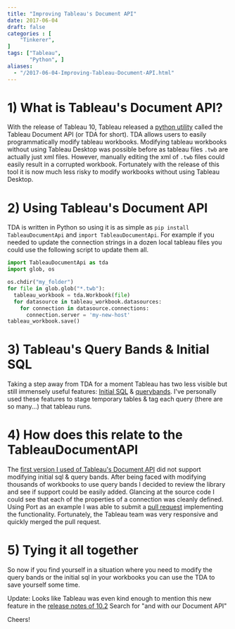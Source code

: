```yaml
---
title: "Improving Tableau's Document API"
date: 2017-06-04
draft: false
categories : [
    "Tinkerer",
]
tags: ["Tableau",
       "Python", ]
aliases:
  - "/2017-06-04-Improving-Tableau-Document-API.html"
---
```


# 1) What is Tableau's Document API?

With the release of Tableau 10, Tableau released a [python utility](https://github.com/tableau/document-api-python) called the Tableau Document API (or TDA for short). TDA allows users to easily programmatically modify tableau workbooks. Modifying tableau workbooks without using Tableau Desktop was possible before as tableau files `.twb` are actually just xml files. However, manually editing the xml of `.twb` files could easily result in a corrupted workbook. Fortunately with the release of this tool it is now much less risky to modify workbooks without using Tableau Desktop.

# 2) Using Tableau's Document API

TDA is written in Python so using it is as simple as `pip install TableauDocumentApi` and `import TableauDocumentApi`. For example if you needed to update the connection strings in a dozen local tableau files you could use the following script to update them all.

```python
import TableauDocumentApi as tda
import glob, os

os.chdir("my_folder")
for file in glob.glob("*.twb"):
  tableau_workbook = tda.Workbook(file)
  for datasource in tableau_workbook.datasources:
    for connection in datasource.connections:
      connection.server = 'my-new-host'
tableau_workbook.save()
```

# 3) Tableau's Query Bands & Initial SQL

Taking a step away from TDA for a moment Tableau has two less visible but still immensely useful features: [Initial SQL](http://onlinehelp.tableau.com/current/pro/desktop/en-us/examples_teradata.html#initial_sql) & [querybands](http://onlinehelp.tableau.com/current/pro/desktop/en-us/examples_teradata.html#query_band). I've personally used these features to stage temporary tables & tag each query (there are so many...) that tableau runs.

# 4) How does this relate to the TableauDocumentAPI

The [first version I used of Tableau's Document API](https://github.com/t8y8/document-api-python/blob/3a38058f168e29874dc95af4f697888bba71a4fe/tableaudocumentapi/connection.py) did not support modifying initial sql & query bands. After being faced with modifying thousands of workbooks to use query bands I decided to review the library and see if support could be easily added. Glancing at the source code I could see that each of the properties of a connection was cleanly defined. Using Port as an example I was able to submit a [pull request](https://github.com/tableau/document-api-python/pull/123) implementing the functionality. Fortunately, the Tableau team was very responsive and quickly merged the pull request.

# 5) Tying it all together

So now if you find yourself in a situation where you need to modify the query bands or the initial sql in your workbooks you can use the TDA to save yourself some time.

Update: Looks like Tableau was even kind enough to mention this new feature in the [release notes of 10.2](https://www.tableau.com/about/blog/2017/2/check-out-new-enterprise-features-tableau-102-66459) Search for "and with our Document API"

Cheers!
